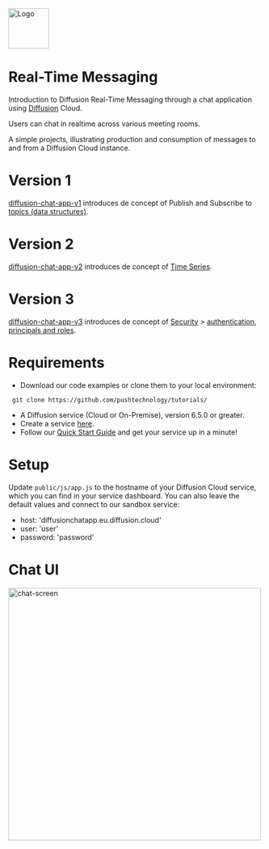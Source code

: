 <img src="https://www.pushtechnology.com/wp-content/themes/pushtechnology/img/diffusion-padding-bottom.png" height="80" title="Logo">

# Real-Time Messaging

Introduction to Diffusion Real-Time Messaging through a chat application using [Diffusion](https://www.pushtechnology.com/product-overview) Cloud.

Users can chat in realtime across various meeting rooms.

A simple projects, illustrating production and consumption of messages to and from a Diffusion Cloud instance.

# Version 1
[diffusion-chat-app-v1](https://github.com/pushtechnology/tutorials/tree/master/messaging/diffusion-chat-app-v1) introduces de concept of Publish and Subscribe to [topics (data structures)](https://docs.pushtechnology.com/docs/6.5.1/manual/html/introduction/overview/topics_data.html).

# Version 2
[diffusion-chat-app-v2](https://github.com/pushtechnology/tutorials/tree/master/messaging/diffusion-chat-app-v2) introduces de concept of [Time Series](https://docs.pushtechnology.com/docs/6.5.1/manual/html/designguide/data/topics/timeseries_topics.html).

# Version 3
[diffusion-chat-app-v3](https://github.com/pushtechnology/tutorials/tree/master/messaging/diffusion-chat-app-v3) introduces de concept of [Security](https://docs.pushtechnology.com/docs/6.5.1/manual/html/designguide/security/c_security.html) > [authentication, principals and roles](https://docs.pushtechnology.com/docs/6.5.1/manual/html/designguide/security/useraccess/atn_model.html).


# Requirements

*  Download our code examples or clone them to your local environment:
```
 git clone https://github.com/pushtechnology/tutorials/
```
* A Diffusion service (Cloud or On-Premise), version 6.5.0 or greater.
* Create a service [here](https://management.ad.diffusion.cloud/).
* Follow our [Quick Start Guide](https://docs.pushtechnology.com/quickstart/#diffusion-cloud-quick-start) and get your service up in a minute!

# Setup

Update `public/js/app.js` to the hostname of your Diffusion Cloud service, which you can find in your service dashboard.
You can also leave the default values and connect to our sandbox service:
* host: 'diffusionchatapp.eu.diffusion.cloud'
* user: 'user'
* password: 'password'

# Chat UI

<img src="https://github.com/pushtechnology/tutorials/blob/master/messaging/chat-screen.png" height="500" title="chat-screen">
